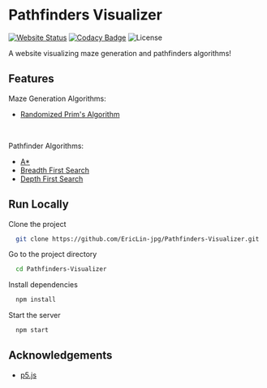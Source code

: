 # Pathfinders Visualizer

[![Website Status](https://img.shields.io/website?down_color=lightgrey&down_message=offline&style=flat&up_color=blue&up_message=online&url=https%3A%2F%2Fericlin-jpg.github.io%2FPathfinders-Visualizer%2F)](https://ericlin-jpg.github.io/Pathfinders-Visualizer/) [![Codacy Badge](https://app.codacy.com/project/badge/Grade/be70cdaa95cf419b8576eca198955bd8)](https://app.codacy.com/gh/EricLin-jpg/Pathfinders-Visualizer/dashboard?utm_source=gh&utm_medium=referral&utm_content=&utm_campaign=Badge_grade) ![License](https://img.shields.io/github/license/ericlin-jpg/pathfinders-visualizer)

A website visualizing maze generation and pathfinders algorithms!

## Features
Maze Generation Algorithms:
- [Randomized Prim's Algorithm](https://en.wikipedia.org/wiki/Prim%27s_algorithm)

<br/>

Pathfinder Algorithms:
- [A*](https://en.wikipedia.org/wiki/A*_search_algorithm)
- [Breadth First Search](https://en.wikipedia.org/wiki/Breadth-first_search)
- [Depth First Search](https://en.wikipedia.org/wiki/Depth-first_search)

## Run Locally

Clone the project

```bash
  git clone https://github.com/EricLin-jpg/Pathfinders-Visualizer.git
```

Go to the project directory

```bash
  cd Pathfinders-Visualizer
```

Install dependencies

```bash
  npm install
```

Start the server

```bash
  npm start
```


## Acknowledgements

 - [p5.js](https://github.com/processing/p5.js)
